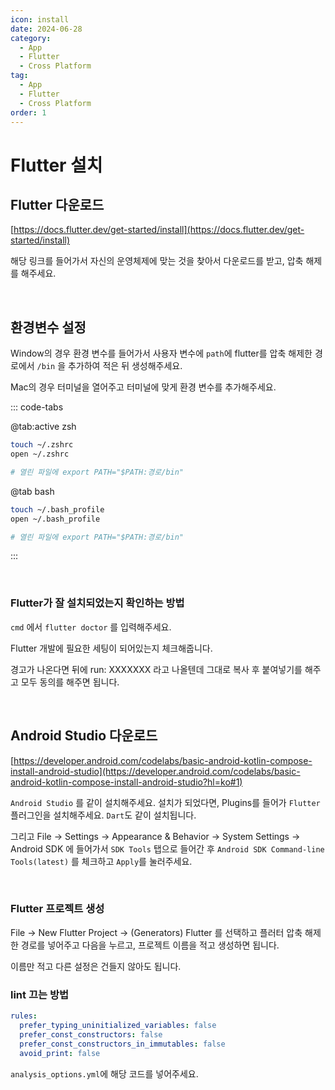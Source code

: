 ```yaml
---
icon: install
date: 2024-06-28
category:
  - App
  - Flutter
  - Cross Platform
tag:
  - App
  - Flutter
  - Cross Platform
order: 1
---
```


# Flutter 설치

## Flutter 다운로드

[https://docs.flutter.dev/get-started/install](https://docs.flutter.dev/get-started/install)

해당 링크를 들어가서 자신의 운영체제에 맞는 것을 찾아서 다운로드를 받고, 압축 해제를 해주세요.

<br/>

## 환경변수 설정

Window의 경우 환경 변수를 들어가서 사용자 변수에 `path`에 flutter를 압축 해제한 경로에서 `/bin` 을 추가하여 적은 뒤 생성해주세요.

Mac의 경우 터미널을 열어주고 터미널에 맞게 환경 변수를 추가해주세요.

::: code-tabs

@tab:active zsh

```zsh
touch ~/.zshrc
open ~/.zshrc

# 열린 파일에 export PATH="$PATH:경로/bin"
```

@tab bash

```bash
touch ~/.bash_profile
open ~/.bash_profile

# 열린 파일에 export PATH="$PATH:경로/bin"
```

:::

<br/>

### Flutter가 잘 설치되었는지 확인하는 방법

`cmd` 에서 `flutter doctor` 를 입력해주세요.

Flutter 개발에 필요한 세팅이 되어있는지 체크해줍니다.

경고가 나온다면 뒤에 run: XXXXXXX 라고 나올텐데 그대로 복사 후 붙여넣기를 해주고 모두 동의를 해주면 됩니다.

<br/>

## Android Studio 다운로드

[https://developer.android.com/codelabs/basic-android-kotlin-compose-install-android-studio](https://developer.android.com/codelabs/basic-android-kotlin-compose-install-android-studio?hl=ko#1)

`Android Studio` 를 같이 설치해주세요.
설치가 되었다면, Plugins를 들어가 `Flutter` 플러그인을 설치해주세요. `Dart`도 같이 설치됩니다.

그리고 File → Settings → Appearance & Behavior → System Settings → Android SDK 에 들어가서
`SDK Tools` 탭으로 들어간 후 `Android SDK Command-line Tools(latest)` 를 체크하고 `Apply`를 눌러주세요.

<br/>

### Flutter 프로젝트 생성

File → New Flutter Project → (Generators) Flutter 를 선택하고 플러터 압축 해제한 경로를 넣어주고 다음을 누르고, 프로젝트 이름을 적고 생성하면 됩니다.

이름만 적고 다른 설정은 건들지 않아도 됩니다.

### lint 끄는 방법

```yaml
rules:
  prefer_typing_uninitialized_variables: false
  prefer_const_constructors: false
  prefer_const_constructors_in_immutables: false
  avoid_print: false
```

`analysis_options.yml`에 해당 코드를 넣어주세요.

<br/>
